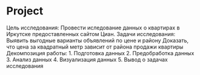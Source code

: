 # Project
Цель исследования:
    Провести иследование данных о квартирах в Иркутске предоставленных сайтом Циан.
Задачи исследования:
    Выявить выгодные варианты объявлений по цене и району 
    Доказать, что цена за квадратный метр зависит от района продажи квартиры 
Декомпозиция работы:
    1. Подготовка данных 
    2. Предобработка данных
    3. Анализ данных
    4. Визуализация данных
    5. Вывод о задачах исследования
